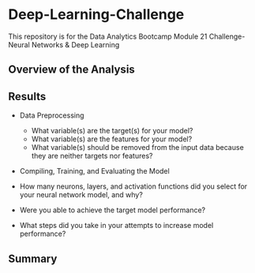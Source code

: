 # Deep-Learning-Challenge
This repository is for the Data Analytics Bootcamp Module 21 Challenge-Neural Networks &amp; Deep Learning

## Overview of the Analysis



## Results

* Data Preprocessing
  * What variable(s) are the target(s) for your model?
  * What variable(s) are the features for your model?
  * What variable(s) should be removed from the input data because they are neither targets nor features?

* Compiling, Training, and Evaluating the Model
 * How many neurons, layers, and activation functions did you select for your neural network model, and why?
 * Were you able to achieve the target model performance?
 * What steps did you take in your attempts to increase model performance?


## Summary

